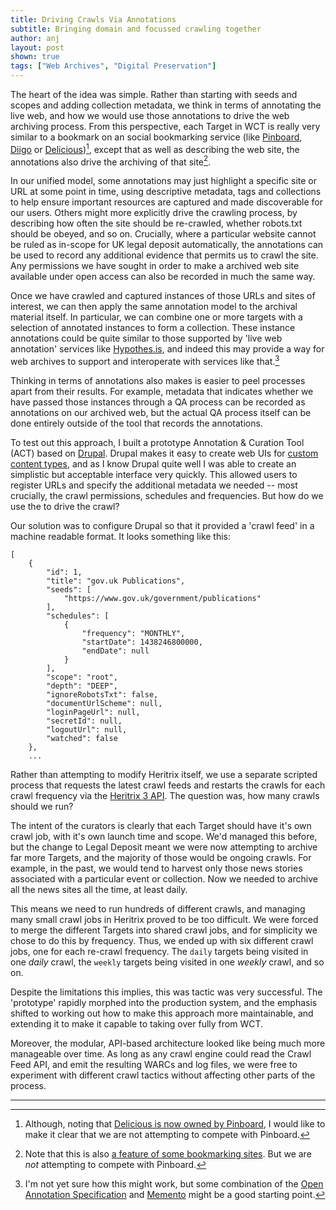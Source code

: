 ```yaml
---
title: Driving Crawls Via Annotations
subtitle: Bringing domain and focussed crawling together
author: anj
layout: post
shown: true
tags: ["Web Archives", "Digital Preservation"]
---
```


The heart of the idea was simple. Rather than starting with seeds and scopes and adding collection metadata, we think in terms of annotating the live web, and how we would use those annotations to drive the web archiving process. From this perspective, each Target in WCT is really very similar to a bookmark on an social bookmarking service (like [Pinboard](https://pinboard.in/), [Diigo](https://www.diigo.com/) or [Delicious](https://delicious.com/))[^1], except that as well as describing the web site, the annotations also drive the archiving of that site[^2].

In our unified model, some annotations may just highlight a specific site or URL at some point in time, using descriptive metadata, tags and collections to help ensure important resources are captured and made discoverable for our users. Others might more explicitly drive the crawling process, by describing how often the site should be re-crawled, whether robots.txt should be obeyed, and so on. Crucially, where a particular website cannot be ruled as in-scope for UK legal deposit automatically, the annotations can be used to record any additional evidence that permits us to crawl the site. Any permissions we have sought in order to make a archived web site available under open access can also be recorded in much the same way.

Once we have crawled and captured instances of those URLs and sites of interest, we can then apply the same annotation model to the archival material itself. In particular, we can combine one or more targets with a selection of annotated instances to form a collection. These instance annotations could be quite similar to those supported by 'live web annotation' services like [Hypothes.is](https://hypothes.is/), and indeed this may provide a way for web archives to support and interoperate with services like that.[^3]

Thinking in terms of annotations also makes is easier to peel processes apart from their results. For example, metadata that indicates whether we have passed those instances through a QA process can be recorded as annotations on our archived web, but the actual QA process itself can be done entirely outside of the tool that records the annotations.

To test out this approach, I built a prototype Annotation & Curation Tool (ACT) based on [Drupal](https://www.drupal.org/). Drupal makes it easy to create web UIs for [custom content types](https://www.drupal.org/node/21947), and as I know Drupal quite well I was able to create an simplistic but acceptable interface very quickly.  This allowed users to register URLs and specify the additional metadata we needed -- most crucially, the crawl permissions, schedules and frequencies. But how do we use the to drive the crawl?

Our solution was to configure Drupal so that it provided a 'crawl feed' in a machine readable format. It looks something like this:

~~~
[
    {
        "id": 1,
        "title": "gov.uk Publications",
        "seeds": [
            "https://www.gov.uk/government/publications"
        ],
        "schedules": [
            {
                "frequency": "MONTHLY",
                "startDate": 1438246800000,
                "endDate": null
            }
        ],
        "scope": "root",
        "depth": "DEEP",
        "ignoreRobotsTxt": false,
        "documentUrlScheme": null,
        "loginPageUrl": null,
        "secretId": null,
        "logoutUrl": null,
        "watched": false
    },
    ...
~~~


Rather than attempting to modify Heritrix itself, we use a separate scripted process that requests the latest crawl feeds and restarts the crawls for each crawl frequency via the [Heritrix 3 API](https://webarchive.jira.com/wiki/display/Heritrix/Heritrix+3.x+API+Guide). The question was, how many crawls should we run?

The intent of the curators is clearly that each Target should have it's own crawl job, with it's own launch time and scope. We'd managed this before, but the change to Legal Deposit meant we were now attempting to archive far more Targets, and the majority of those would be ongoing crawls. For example, in the past, we would tend to harvest only those news stories associated with a particular event or collection. Now we needed to archive all the news sites all the time, at least daily.

This means we need to run hundreds of different crawls, and managing many small crawl jobs in Heritrix proved to be too difficult. We were forced to merge the different Targets into shared crawl jobs, and for simplicity we chose to do this by frequency. Thus, we ended up with six different crawl jobs, one for each re-crawl frequency. The `daily` targets being visited in one *daily* crawl, the `weekly` targets being visited in one *weekly* crawl, and so on.

Despite the limitations this implies, this was tactic was very successful. The 'prototype' rapidly morphed into the production system, and the emphasis shifted to working out how to make this approach more maintainable, and extending it to make it capable to taking over fully from WCT. 

Moreover, the modular, API-based architecture looked like being much more manageable over time. As long as any crawl engine could read the Crawl Feed API, and emit the resulting WARCs and log files, we were free to experiment with different crawl tactics without affecting other parts of the process.

----

[^1]: Although, noting that [Delicious is now owned by Pinboard](https://blog.pinboard.in/2017/06/pinboard_acquires_delicious/), I would like to make it clear that we are not attempting to compete with Pinboard.
[^2]: Note that this is also [a feature of some bookmarking sites](https://pinboard.in/upgrade/). But we are *not* attempting to compete with Pinboard.
[^3]: I'm not yet sure how this might work, but some combination of the [Open Annotation Specification](http://www.openannotation.org/) and [Memento](http://ti3etravel.mementoweb.org/about/) might be a good starting point.

